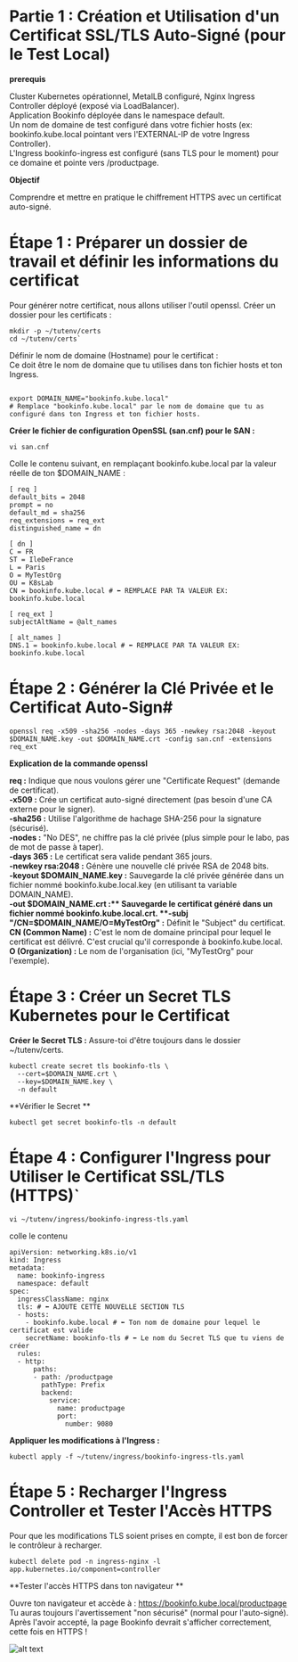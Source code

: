 #  Partie 1 : Création et Utilisation d'un Certificat SSL/TLS Auto-Signé (pour le Test Local)

__prerequis__

Cluster Kubernetes opérationnel, MetalLB configuré, Nginx Ingress Controller déployé (exposé via LoadBalancer).  
Application Bookinfo déployée dans le namespace default.  
Un nom de domaine de test configuré dans votre fichier hosts (ex: bookinfo.kube.local pointant vers l'EXTERNAL-IP de votre Ingress Controller).  
L'Ingress bookinfo-ingress est configuré (sans TLS pour le moment) pour ce domaine et pointe vers /productpage.  

__Objectif__

Comprendre et mettre en pratique le chiffrement HTTPS avec un certificat auto-signé.

# Étape 1 : Préparer un dossier de travail et définir les informations du certificat

Pour générer notre certificat, nous allons utiliser l'outil openssl.
Créer un dossier pour les certificats :
````
mkdir -p ~/tutenv/certs
cd ~/tutenv/certs`
````
Définir le nom de domaine (Hostname) pour le certificat :  
Ce doit être le nom de domaine que tu utilises dans ton fichier hosts et ton Ingress.  
````

export DOMAIN_NAME="bookinfo.kube.local"
# Remplace "bookinfo.kube.local" par le nom de domaine que tu as configuré dans ton Ingress et ton fichier hosts.
````
__Créer le fichier de configuration OpenSSL (san.cnf) pour le SAN :__

````
vi san.cnf
````

Colle le contenu suivant, en remplaçant bookinfo.kube.local par la valeur réelle de ton $DOMAIN_NAME :

````
[ req ]
default_bits = 2048
prompt = no
default_md = sha256
req_extensions = req_ext
distinguished_name = dn

[ dn ]
C = FR
ST = IleDeFrance
L = Paris
O = MyTestOrg
OU = K8sLab
CN = bookinfo.kube.local # ⬅️ REMPLACE PAR TA VALEUR EX: bookinfo.kube.local

[ req_ext ]
subjectAltName = @alt_names

[ alt_names ]
DNS.1 = bookinfo.kube.local # ⬅️ REMPLACE PAR TA VALEUR EX: bookinfo.kube.local
````


# Étape 2 : Générer la Clé Privée et le Certificat Auto-Sign# 


````
openssl req -x509 -sha256 -nodes -days 365 -newkey rsa:2048 -keyout $DOMAIN_NAME.key -out $DOMAIN_NAME.crt -config san.cnf -extensions req_ext
````
 **Explication de la commande openssl** 

**req :** Indique que nous voulons gérer une "Certificate Request" (demande de certificat).  
**-x509 :** Crée un certificat auto-signé directement (pas besoin d'une CA externe pour le signer).  
**-sha256 :** Utilise l'algorithme de hachage SHA-256 pour la signature (sécurisé).  
**-nodes :** "No DES", ne chiffre pas la clé privée (plus simple pour le labo, pas de mot de passe à taper).  
**-days 365 :** Le certificat sera valide pendant 365 jours.  
**-newkey rsa:2048 :** Génère une nouvelle clé privée RSA de 2048 bits.  
**-keyout $DOMAIN_NAME.key :** Sauvegarde la clé privée générée dans un fichier nommé bookinfo.kube.local.key (en utilisant ta variable DOMAIN_NAME).  
**-out $DOMAIN_NAME.crt :** Sauvegarde le certificat généré dans un fichier nommé bookinfo.kube.local.crt.  
**-subj "/CN=$DOMAIN_NAME/O=MyTestOrg" :** Définit le "Subject" du certificat.  
**CN (Common Name) :** C'est le nom de domaine principal pour lequel le certificat est délivré. C'est crucial qu'il corresponde à bookinfo.kube.local.  
**O (Organization) :** Le nom de l'organisation (ici, "MyTestOrg" pour l'exemple).  


# Étape 3 : Créer un Secret TLS Kubernetes pour le Certificat

__Créer le Secret TLS :__
Assure-toi d'être toujours dans le dossier ~/tutenv/certs.
````
kubectl create secret tls bookinfo-tls \
  --cert=$DOMAIN_NAME.crt \
  --key=$DOMAIN_NAME.key \
  -n default
  ````

**Vérifier le Secret **

````
kubectl get secret bookinfo-tls -n default
````

# Étape 4 : Configurer l'Ingress pour Utiliser le Certificat SSL/TLS (HTTPS)`

````
vi ~/tutenv/ingress/bookinfo-ingress-tls.yaml
````

colle le contenu 

````
apiVersion: networking.k8s.io/v1
kind: Ingress
metadata:
  name: bookinfo-ingress
  namespace: default
spec:
  ingressClassName: nginx 
  tls: # ⬅️ AJOUTE CETTE NOUVELLE SECTION TLS
  - hosts:
    - bookinfo.kube.local # ⬅️ Ton nom de domaine pour lequel le certificat est valide
    secretName: bookinfo-tls # ⬅️ Le nom du Secret TLS que tu viens de créer
  rules:
  - http: 
      paths:
      - path: /productpage
        pathType: Prefix
        backend:
          service:
            name: productpage
            port:
              number: 9080

````              


**Appliquer les modifications à l'Ingress :**


````
kubectl apply -f ~/tutenv/ingress/bookinfo-ingress-tls.yaml
````

# Étape 5 : Recharger l'Ingress Controller et Tester l'Accès HTTPS

Pour que les modifications TLS soient prises en compte, il est bon de forcer le contrôleur à recharger.


````
kubectl delete pod -n ingress-nginx -l app.kubernetes.io/component=controller
````

**Tester l'accès HTTPS dans ton navigateur **

Ouvre ton navigateur et accède à : https://bookinfo.kube.local/productpage  
Tu auras toujours l'avertissement "non sécurisé" (normal pour l'auto-signé).  
Après l'avoir accepté, la page Bookinfo devrait s'afficher correctement, cette fois en HTTPS !  


![alt text](Screenshots/cert-auto.PNG)

